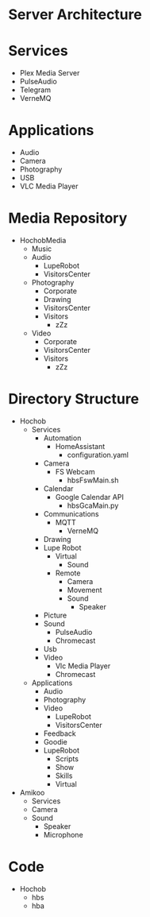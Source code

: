 # Server Architecture

# Services

- Plex Media Server
- PulseAudio
- Telegram
- VerneMQ

# Applications

- Audio
- Camera
- Photography
- USB
- VLC Media Player

# Media Repository

- HochobMedia
  - Music
  - Audio
    - LupeRobot
    - VisitorsCenter
  - Photography
    - Corporate
    - Drawing
    - VisitorsCenter
    - Visitors
      - zZz
  - Video
    - Corporate
    - VisitorsCenter
    - Visitors
      - zZz

# Directory Structure

- Hochob
  - Services
    - Automation
      - HomeAssistant
        - configuration.yaml
    - Camera
      - FS Webcam
        - hbsFswMain.sh
    - Calendar
      - Google Calendar API
        - hbsGcaMain.py
    - Communications
      - MQTT
        - VerneMQ 
    - Drawing
    - Lupe Robot
      - Virtual
        - Sound
      - Remote
        - Camera
        - Movement
        - Sound
          - Speaker
    - Picture
    - Sound
      - PulseAudio
      - Chromecast
    - Usb
    - Video
      - Vlc Media Player
      - Chromecast
  - Applications
    - Audio
    - Photography
    - Video
      - LupeRobot
      - VisitorsCenter
    - Feedback
    - Goodie
    - LupeRobot
      - Scripts
      - Show
      - Skills
      - Virtual
- Amikoo
  - Services
  - Camera
  - Sound
    - Speaker
    - Microphone
  
# Code 

- Hochob
  - hbs
  - hba